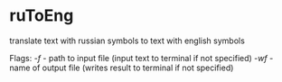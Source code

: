 # ruToEng
translate text with russian symbols to text with english symbols

Flags:
*-f* - path to input file (input text to terminal if not specified)
*-wf* - name of output file (writes result to terminal if not specified)
